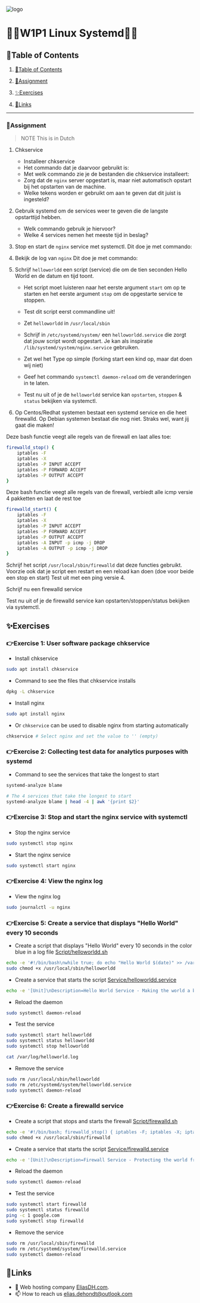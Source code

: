 ![logo](https://eliasdh.com/assets/media/images/logo-github.png)
# 💙🤍W1P1 Linux Systemd🤍💙

## 📘Table of Contents

1. [📘Table of Contents](#📘table-of-contents)
2. [📝Assignment](#📝assignment)
3. [✨Exercises](#✨exercises)

4. [🔗Links](#🔗links)

---

### 📝Assignment 
> NOTE This is in Dutch

1. Chkservice
    - Installeer chkservice
    - Het commando dat je daarvoor gebruikt is:
    - Met welk commando zie je de bestanden die chkservice installeert:
    - Zorg dat de `nginx` server opgestart is, maar niet automatisch opstart bij het opstarten van de machine.
    - Welke tekens worden er gebruikt om aan te geven dat dit juist is ingesteld?

2. Gebruik systemd om de services weer te geven die de langste opstarttijd hebben.
    - Welk commando gebruik je hiervoor?
    - Welke 4 services nemen het meeste tijd in beslag?

3. Stop en start de `nginx` service met systemctl. Dit doe je met commando:

4. Bekijk de log van `nginx` Dit doe je met commando:

5. Schrijf `helloworldd` een script (service) die om de tien seconden Hello World en de datum en tijd toont.
    - Het script moet luisteren naar het eerste argument `start` om op te starten en het eerste argument `stop` om de opgestarte service te stoppen.
    - Test dit script eerst commandline uit!
    - Zet `helloworldd` in `/usr/local/sbin`
    - Schrijf in `/etc/systemd/system/` een `helloworldd.service` die zorgt dat jouw script wordt opgestart. Je kan als inspiratie `/lib/systemd/system/nginx.service` gebruiken.
    - Zet wel het Type op simple (forking start een kind op, maar dat doen wij niet)
    - Geef het commando `systemctl daemon-reload` om de veranderingen in te laten.

    - Test nu uit of je de `helloworldd` service kan `opstarten`, `stoppen` & `status` bekijken via systemctl.

6. Op Centos/Redhat systemen bestaat een systemd service en die heet firewalld. Op Debian systemen bestaat die nog niet. Straks wel, want jij gaat die maken!

Deze bash functie veegt alle regels van de firewall en laat alles toe:
```bash
firewalld_stop() {
    iptables -F
    iptables -X
    iptables -P INPUT ACCEPT
    iptables -P FORWARD ACCEPT
    iptables -P OUTPUT ACCEPT
}
```

Deze bash functie veegt alle regels van de firewall, verbiedt alle icmp versie 4 pakketten en laat de rest toe
```bash
firewalld_start() {
    iptables -F
    iptables -X
    iptables -P INPUT ACCEPT
    iptables -P FORWARD ACCEPT
    iptables -P OUTPUT ACCEPT
    iptables -A INPUT -p icmp -j DROP
    iptables -A OUTPUT -p icmp -j DROP
}
```
Schrijf het script `/usr/local/sbin/firewalld` dat deze functies gebruikt.
Voorzie ook dat je script een restart en een reload kan doen (doe voor beide een stop en start)
Test uit met een ping versie 4.

Schrijf nu een firewalld service

Test nu uit of je de firewalld service kan opstarten/stoppen/status bekijken via systemctl.


## ✨Exercises

### 👉Exercise 1: User software package chkservice

- Install chkservice
```bash
sudo apt install chkservice
```

- Command to see the files that chkservice installs
```bash
dpkg -L chkservice
```

- Install nginx
```bash
sudo apt install nginx
```

- Or `chkservice` can be used to disable nginx from starting automatically
```bash
chkservice # Select nginx and set the value to '' (empty)
```

### 👉Exercise 2: Collecting test data for analytics purposes with systemd

- Command to see the services that take the longest to start
```bash
systemd-analyze blame

# The 4 services that take the longest to start
systemd-analyze blame | head -4 | awk '{print $2}'
```

### 👉Exercise 3: Stop and start the nginx service with systemctl

- Stop the nginx service
```bash
sudo systemctl stop nginx
```

- Start the nginx service
```bash
sudo systemctl start nginx
```

### 👉Exercise 4: View the nginx log

- View the nginx log
```bash
sudo journalctl -u nginx
```

### 👉Exercise 5: Create a service that displays "Hello World" every 10 seconds

- Create a script that displays "Hello World" every 10 seconds in the color blue in a log file [Script/helloworldd.sh](helloworldd.sh)
```bash
echo -e '#!/bin/bash\nwhile true; do echo "Hello World $(date)" >> /var/log/helloworld.log; sleep 10; done' | sudo tee /usr/local/sbin/helloworldd
sudo chmod +x /usr/local/sbin/helloworldd
```

- Create a service that starts the script [Service/helloworldd.service](helloworldd.service)
```bash
echo -e '[Unit]\nDescription=Hello World Service - Making the world a better place, one hello at a time!\n\n[Service]\nExecStartPost=/bin/bash -c 'echo "Service started: Hello World is on duty!"'\nExecStart=/usr/local/sbin/helloworldd\nExecStartPost=/bin/bash -c 'echo "Service is running like a well-oiled machine!"'\nType=simple\n\n[Install]\nWantedBy=multi-user.target' | sudo tee /etc/systemd/system/helloworldd.service
```

- Reload the daemon
```bash
sudo systemctl daemon-reload
```

- Test the service
```bash
sudo systemctl start helloworldd
sudo systemctl status helloworldd
sudo systemctl stop helloworldd

cat /var/log/helloworld.log
```

- Remove the service
```bash
sudo rm /usr/local/sbin/helloworldd
sudo rm /etc/systemd/system/helloworldd.service
sudo systemctl daemon-reload
```

### 👉Exercise 6: Create a firewalld service

- Create a script that stops and starts the firewall [Script/firewalld.sh](firewalld.sh)
```bash
echo -e '#!/bin/bash; firewalld_stop() { iptables -F; iptables -X; iptables -P INPUT ACCEPT; iptables -P FORWARD ACCEPT; iptables -P OUTPUT ACCEPT; echo "Firewall stopped: All rules flushed and all traffic allowed."; }; firewalld_start() { iptables -F; iptables -X; iptables -P INPUT ACCEPT; iptables -P FORWARD ACCEPT; iptables -P OUTPUT ACCEPT; iptables -A INPUT -p icmp -j DROP; iptables -A OUTPUT -p icmp -j DROP; echo "Firewall started: ICMP packets dropped."; }; firewalld_reload() { firewalld_stop; firewalld_start; echo "Firewall reloaded."; }; firewalld_restart() { firewalld_stop; firewalld_start; echo "Firewall restarted."; }; case "$1" in start) firewalld_start ;; stop) firewalld_stop ;; restart) firewalld_restart ;; reload) firewalld_reload ;; *) echo "Usage: $0 {start|stop|restart|reload}"; exit 1 ;; esac' | sudo tee /usr/local/sbin/firewalld
sudo chmod +x /usr/local/sbin/firewalld
```

- Create a service that starts the script [Service/firewalld.service](firewalld.service)
```bash
echo -e '[Unit]\nDescription=Firewall Service - Protecting the world from the dangers of the internet!\n\n[Service]\nExecStartPost=/bin/bash -c 'echo "Service started: Firewall is up and running!"'\nExecStart=/usr/local/sbin/firewalld start\nExecStartPost=/bin/bash -c 'echo "Service is running like a well-oiled machine!"'\nType=simple\n\n[Install]\nWantedBy=multi-user.target' | sudo tee /etc/systemd/system/firewalld.service
```

- Reload the daemon
```bash
sudo systemctl daemon-reload
```

- Test the service
```bash
sudo systemctl start firewalld
sudo systemctl status firewalld
ping -c 1 google.com
sudo systemctl stop firewalld
```

- Remove the service
```bash
sudo rm /usr/local/sbin/firewalld
sudo rm /etc/systemd/system/firewalld.service
sudo systemctl daemon-reload
```








## 🔗Links
- 👯 Web hosting company [EliasDH.com](https://eliasdh.com).
- 📫 How to reach us elias.dehondt@outlook.com